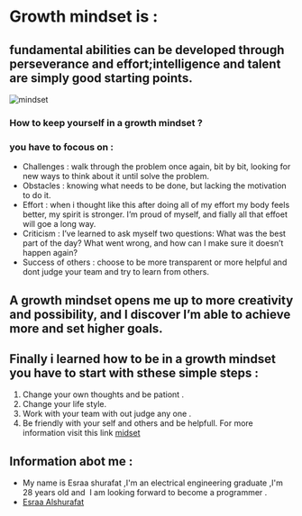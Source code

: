# Growth mindset is :  
## fundamental abilities can be developed through perseverance and effort;intelligence and talent are simply good starting points.
![mindset](https://teacherbooker.com/wp-content/uploads/2017/10/Blog-pic-growth-mindset-1200x630.jpg)
### How to keep yourself in a growth mindset ?
###   you have to focous on :  
* Challenges  : walk through the problem once again, bit by bit, looking for new ways to think about it until solve the problem.
* Obstacles  :  knowing what needs to be done, but lacking the motivation to do it.
* Effort  : when i thought like this after doing all of my effort my body feels better, my spirit is stronger. I’m proud of myself, and fially all that effoet will goe a long way.
* Criticism  : I’ve learned to ask myself two questions: What was the best part of the day? What went wrong, and how can I make sure it doesn’t happen again?
* Success of others  : choose to be more transparent or more helpful and dont judge your team and try to learn from others.
## A growth mindset opens me up to more creativity and possibility, and I discover I’m able to achieve more and set higher goals.  
## Finally i learned how to be in a growth mindset you have to start with sthese simple steps :
1. Change your own thoughts and be pationt .  
2. Change your life style.  
3. Work with your team with out judge any one .  
4. Be friendly with your self and others and be helpfull.
 For more information visit this link [midset](https://www.atlassian.com/blog/inside-atlassian/growth-mindset)

## Information abot me :
- My name is Esraa shurafat ,I'm an electrical engineering graduate ,I'm 28 years old and  I am looking forward to become a programmer . 
- [Esraa Alshurafat ](https://github.com/EsraaShurafat)




